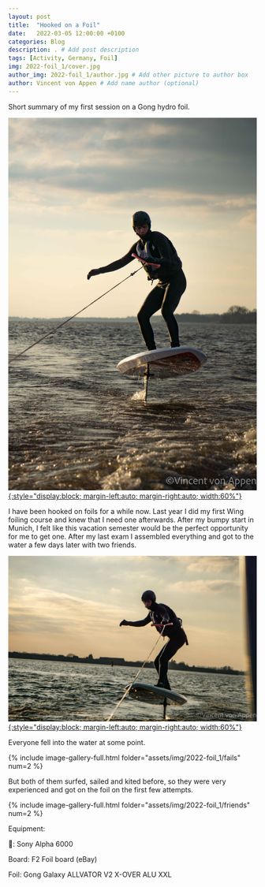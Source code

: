 ```yaml
---
layout: post
title:  "Hooked on a Foil"
date:   2022-03-05 12:00:00 +0100
categories: Blog
description: . # Add post description 
tags: [Activity, Germany, Foil]
img: 2022-foil_1/cover.jpg
author_img: 2022-foil_1/author.jpg # Add other picture to author box
author: Vincent von Appen # Add name author (optional)
---
```


Short summary of my first session on a Gong hydro foil. 

[![Foiling 1](/assets/img/2022-foil_1/DSC08659.jpg){:style="display:block; margin-left:auto; margin-right:auto; width:60%"}](/assets/img/2022-foil_1/DSC08659.jpg)

I have been hooked on foils for a while now. Last year I did my first Wing foiling course and knew that I need one afterwards. After my bumpy start in Munich, I felt like this vacation semester would be the perfect opportunity for me to get one. After my last exam I assembled everything and got to the water a few days later with two friends. 

[![Foiling 2](/assets/img/2022-foil_1/DSC08649.jpg){:style="display:block; margin-left:auto; margin-right:auto; width:60%"}](/assets/img/2022-foil_1/DSC08649.jpg)

Everyone fell into the water at some point.

{% include image-gallery-full.html folder="assets/img/2022-foil_1/fails" num=2 %}

But both of them surfed, sailed and kited before, so they were very experienced and got on the foil on the first few attempts. 

{% include image-gallery-full.html folder="assets/img/2022-foil_1/friends" num=2 %}

Equipment:

📸: Sony Alpha 6000

Board: F2 Foil board (eBay)

Foil: Gong Galaxy ALLVATOR V2 X-OVER ALU XXL
